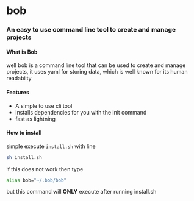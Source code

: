 # bob
### An easy to use command line tool to create and manage projects
#### What is Bob
well bob is a command line tool that can be used to create and manage projects, it uses yaml for storing data, which is well known for its human readabiity
#### Features
- A simple to use cli tool
- installs dependencies for you with the init command
- fast as lightning
#### How to install
simple execute `install.sh` with line
```bash
sh install.sh
```
if this does not work then type
```bash
alias bob="~/.bob/bob"
```
but this command will **ONLY** execute after running install.sh
